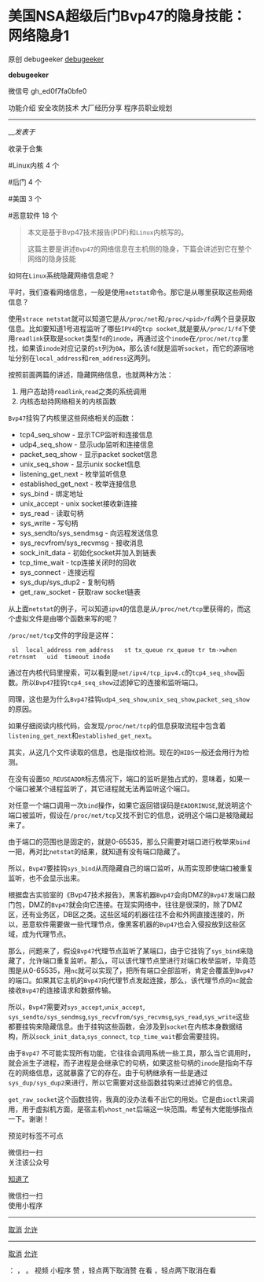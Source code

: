 #  美国NSA超级后门Bvp47的隐身技能：网络隐身1

原创 debugeeker [ debugeeker ](javascript:void\(0\);)

**debugeeker** ![]()

微信号 gh_ed0f7fa0bfe0

功能介绍 安全攻防技术 大厂经历分享 程序员职业规划

____

___发表于_

收录于合集

#Linux内核 4 个

#后门 4 个

#美国 3 个

#恶意软件 18 个

  

> 本文是基于Bvp47技术报告(PDF)和`Linux`内核写的。
>
> 这篇主要是讲述`Bvp47`的网络信息在主机侧的隐身，下篇会讲述到它在整个网络的隐身技能

如何在`Linux`系统隐藏网络信息呢？

平时，我们查看网络信息，一般是使用`netstat`命令。那它是从哪里获取这些网络信息？

使用`strace
netstat`就可以知道它是从`/proc/net`和`/proc/<pid>/fd`两个目录获取信息。比如要知道1号进程监听了哪些`IPV4`的`tcp
socket`,就是要从`/proc/1/fd`下使用`readlink`获取是`socket`类型`fd`的`inode`，再通过这个`inode`在`/proc/net/tcp`里找，如果该`inode`对应记录的`st`列为`0A`，那么该`fd`就是监听`socket`，而它的源宿地址分别在`local_address`和`rem_address`这两列。

按照前面两篇的讲述，隐藏网络信息，也就两种方法：

  1. 用户态劫持`readlink`,`read`之类的系统调用
  2. 内核态劫持网络相关的内核函数

`Bvp47`挂钩了内核里这些网络相关的函数：

  * tcp4_seq_show - 显示TCP监听和连接信息
  * udp4_seq_show - 显示udp监听和连接信息
  * packet_seq_show - 显示packet socket信息
  * unix_seq_show - 显示unix socket信息
  * listening_get_next - 枚举监听信息
  * established_get_next - 枚举连接信息
  * sys_bind - 绑定地址
  * unix_accept - unix socket接收新连接
  * sys_read - 读取句柄
  * sys_write - 写句柄
  * sys_sendto/sys_sendmsg - 向远程发送信息
  * sys_recvfrom/sys_recvmsg - 接收消息
  * sock_init_data - 初始化socket并加入到链表
  * tcp_time_wait - tcp连接关闭时的回收
  * sys_connect - 连接远程
  * sys_dup/sys_dup2 - 复制句柄
  * get_raw_socket - 获取raw socket链表

从上面`netstat`的例子，可以知道`ipv4`的信息是从`/proc/net/tcp`里获得的，而这个虚拟文件是由哪个函数来写的呢？

`/proc/net/tcp`文件的字段是这样：

    
    
     sl  local_address rem_address   st tx_queue rx_queue tr tm->when retrnsmt   uid  timeout inode        
    

通过在内核代码里搜索，可以看到是`net/ipv4/tcp_ipv4.c`的`tcp4_seq_show`函数。所以`Bvp47`挂钩`tcp4_seq_show`过滤掉它的连接和监听端口。

同理，这也是为什么`Bvp47`挂钩`udp4_seq_show`,`unix_seq_show`,`packet_seq_show`的原因。

如果仔细阅读内核代码，会发现`/proc/net/tcp`的信息获取流程中包含着`listening_get_next`和`established_get_next`。

其实，从这几个文件读取的信息，也是指纹检测。现在的`HIDS`一般还会用行为检测。

在没有设置`SO_REUSEADDR`标志情况下，端口的监听是独占式的，意味着，如果一个端口被某个进程监听了，其它进程就无法再监听这个端口。

对任意一个端口调用一次`bind`操作，如果它返回错误码是`EADDRINUSE`,就说明这个端口被监听，假设在`/proc/net/tcp`又找不到它的信息，说明这个端口是被隐藏起来了。

由于端口的范围也是固定的，就是0-65535，那么只需要对端口进行枚举来`bind`一把，再对比`netstat`的结果，就知道有没有端口隐藏了。

所以，`Bvp47`要挂钩`sys_bind`从而隐藏自己的端口监听，从而实现即使端口被重复监听，也不会显示出来。

根据盘古实验室的《Bvp47技术报告》，黑客机器`Bvp47`会向DMZ的`Bvp47`发端口敲门包，DMZ的`Bvp47`就会向它连接。在现实网络中，往往是很深的，除了DMZ区，还有业务区，DB区之类。这些区域的机器往往不会和外网直接连接的，所以，恶意软件需要做一些代理节点，像黑客机器的`Bvp47`也会入侵投放到这些区域，成为代理节点。

那么，问题来了，假设`Bvp47`代理节点监听了某端口，由于它挂钩了`sys_bind`来隐藏了，允许端口重复监听。那么，可以该代理节点里进行对端口枚举监听，毕竟范围是从0-65535，用`nc`就可以实现了，把所有端口全部监听，肯定会覆盖到`Bvp47`的端口。如果其它主机的`Bvp47`向代理节点发起连接，那么，该代理节点的`nc`就会接收`Bvp47`的连接请求和数据传输。

所以，`Bvp47`需要对`sys_accept`,`unix_accept`,
`sys_sendto/sys_sendmsg`,`sys_recvfrom/sys_recvmsg`,`sys_read`,`sys_write`这些都要挂钩来隐藏信息。由于挂钩这些函数，会涉及到`socket`在内核本身数据结构，所以`sock_init_data`,`sys_connect`,
`tcp_time_wait`都会需要挂钩。

由于`Bvp47`
不可能实现所有功能，它往往会调用系统一些工具，那么当它调用时，就会派生子进程，而子进程是会继承它的句柄，如果这些句柄的`inode`是指向不存在的网络信息，这就暴露了它的存在。由于句柄继承有一些是通过`sys_dup/sys_dup2`来进行，所以它需要对这些函数挂钩来过滤掉它的信息。

`get_raw_socket`这个函数挂钩，我真的没办法看不出它的用处。它是由`ioctl`来调用，用于虚拟机方面，是宿主机`vhost_net`后端这一块范围。希望有大佬能够指点一下。谢谢！

  

预览时标签不可点

微信扫一扫  
关注该公众号

[知道了](javascript:;)

微信扫一扫  
使用小程序

****

[取消](javascript:void\(0\);) [允许](javascript:void\(0\);)

****

[取消](javascript:void\(0\);) [允许](javascript:void\(0\);)

： ， 。   视频 小程序 赞 ，轻点两下取消赞 在看 ，轻点两下取消在看

